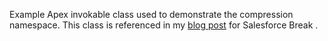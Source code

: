 Example Apex invokable class used to demonstrate the compression namespace.  This class is referenced in my [blog post](https://salesforcebreak.com/2024/10/17/create-zip-archives-in-flow/) for Salesforce Break .
